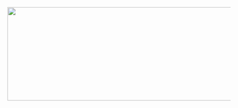 <p><img src="https://talk.vtaiwan.tw/uploads/default/original/1X/5781ae13c65aa12e0321fe75a3cd6497daf61e40.png" width="661" height="212"></p>